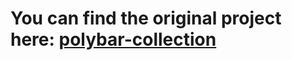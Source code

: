# You can find the original project here: [polybar-collection](https://github.com/Murzchnvok/polybar-collection)
